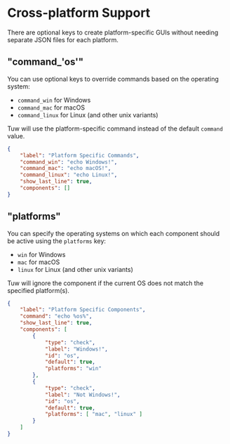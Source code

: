 # Cross-platform Support

There are optional keys to create platform-specific GUIs without needing separate JSON files for each platform.  

## "command_'os'"

You can use optional keys to override commands based on the operating system:

-   `command_win` for Windows
-   `command_mac` for macOS
-   `command_linux` for Linux (and other unix variants)

Tuw will use the platform-specific command instead of the default `command` value.  

```json
{
    "label": "Platform Specific Commands",
    "command_win": "echo Windows!",
    "command_mac": "echo macOS!",
    "command_linux": "echo Linux!",
    "show_last_line": true,
    "components": []
}
```

## "platforms"

You can specify the operating systems on which each component should be active using the `platforms` key:

-   `win` for Windows
-   `mac` for macOS
-   `linux` for Linux (and other unix variants)

Tuw will ignore the component if the current OS does not match the specified platform(s).  

```json
{
    "label": "Platform Specific Components",
    "command": "echo %os%",
    "show_last_line": true,
    "components": [
        {
            "type": "check",
            "label": "Windows!",
            "id": "os",
            "default": true,
            "platforms": "win"
        },
        {
            "type": "check",
            "label": "Not Windows!",
            "id": "os",
            "default": true,
            "platforms": [ "mac", "linux" ]
        }
    ]
}
```
